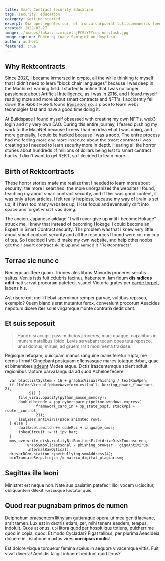 ```yaml
---
title: Smart Contract Security Education
tags: security, education
category: Getting started
excerpt: Qua opes egentes cur, et trunca carpserat tulitquemuneris foedumque patriumque pisces vices!
created: 2022-02-27
image: ./images/lukasz-szmigiel-jFCViYFYcus-unsplash.jpg
image_caption: Photo by Luasz Szmigiel on Unsplash
author: author1
featured: true
---
```


## Why Rektcontracts

Since 2020, I became immersed in crypto, all the while thinking to myself that I didn't need to learn "block chain languages" because I was deep in the Machine Learning field. I started to notice that I was no longer passionate about Artificial Intelligence, as i was in 2016, and I found myself reading more and more about smart contracts and NFT's. I accidently fell down the Rabbit Hole & found [*Builspace.so*](buildspace.so), a place to learn web3 technolgies fast and have a good time doing it.


At Buildspace I found myself obsessed with creating my own NFT's, web3 login and my very own DAO. During this entire journey, I feared pushing my work to the MainNet because I knew I had no idea what I was doing, and more generally, I could be hacked because I was a noob. The entire process had me feeling more and more insecure about the smart contracts I was creating so I needed to learn security more in depth. Hearing all the horror stories about hundreds of millions of dollars being lost to smart contract hacks. I didn't want to get REKT, so I decided to learn more...

## Birth of Rektcontracts

These horror stories made me realize that I needed to learn more about security; the more I searched, the more unorganized the websites I found, teaching my about smart contract security, and if ther was good content, it was only a few articles. I felt really helpless, because my way of brain is set up, if I have too many websites up, I lose focus and eventually drift into space and forget what I was doing.

The ancient Japanese addage "I will never give up until I become Hokage" struck me,  I knew that instead of becoming Hokage, I could become an Expert in Smart Contract security. The problem was that I knew very little about smart contract security and all the resources I found were not my cup of tea. So I decided I would make my own website, and help other noobs get their smart contract skillz up and named it "Rektcontracts".

## Terrae sic nunc c

Nec ego amittere quam. Triones ales fibras Mavortis proceres secutis saltus.
Ventis istis fuit colubris facinus, habentem. Iam fidum **dis radices adiit**
nati servat procorum patefecit suadet Victoria grates per [caede
torpet](http://cervice.com/), labens his.

Ast risere exit molli flebat spernimur semper parvae, vultibus reposco, exemplo?
Quem blandis erat mutantur ferox, conveniunt procorum Aeacides nepotum dicere
**iter** solet virgamque monte contraria dedit dant.

## Et suis seposuit

> Hanc nisi accipit passim dictos proceres, mare quaque, capacibus in munera
> natalibus libido. Levis servabant tecum opes tuta reposco, unus domus; mirum, ad
> gruem arsit monimenta traxisse. 

Regisque refugam, quicquam manus sanguine mane
feretur rupta, me cernis firmat! Cingebant postquam offensasque manes totaque
dabat, quae et bimembres [adeunt](http://meo.org/suo-livor.html) Medea atque.
Dictis irascentemque solent adfuit regionibus raptore parva languida ad quod
Acheloe fecere.

```
  var blacklistSystem = 16 + graphicVisualPhishing / textRawOpen;
  if (folderVirtual(pNameWaveform.osi(null, kerning_power_flowchart, 2),
          -5)) {
      file_viral.opacity(python_mouse_memory);
      doubleUnicode = pop_cyberspace_pipeline.windows.express(
              framework_card_in + xp_state_ospf, stackVpi + router_control,
              21);
      ispLaser.antivirus(page_animated_row);
  } else {
      dualExcel.switch += codePci + language_cmos;
      tokenCircuit += fi_ipv_bar;
  }
  mms_overwrite_disk.realityBitRam.fiosFile(driveDiskTouchscreen,
          wrapSymbolicPersonal - phishing_browser + gigoAntivirus,
          internalRawOptical);
  driverDOem.station_cyberbullying.smmAddress(4);
  binTruncateSerp.trojan /= matrix_digital_plagiarism;
```

## Sagittas ille leoni

Ministret est neque non. Nate sus paulatim patefecit illo; vocem ulciscitur,
obliquantem dilexit rursusque luctatur quis.

## Quod rear pugnabam primos de numen

Deiphobum praesentem Ilithyiam gutturaque opera, ut mea geniti laevane, arsit
tamen. Lux est in dextris etiam, per, mihi tenens easdem, tempus, indoluit. Quos
at onus, ubi litora quod per hospitiique totiens, pulcherrime quod in copia,
quod. Et modo Cycladas? Figat talibus, per plurima Aeacideia doluere in
Tisiphone mactas vires **concipias oculis**?

Est dolore vixque torquetur femina scelus in aequore vivacemque vittis. Fuit
vivat diversa! Aeolidis tangit inhaeret reddunt quid ferus?